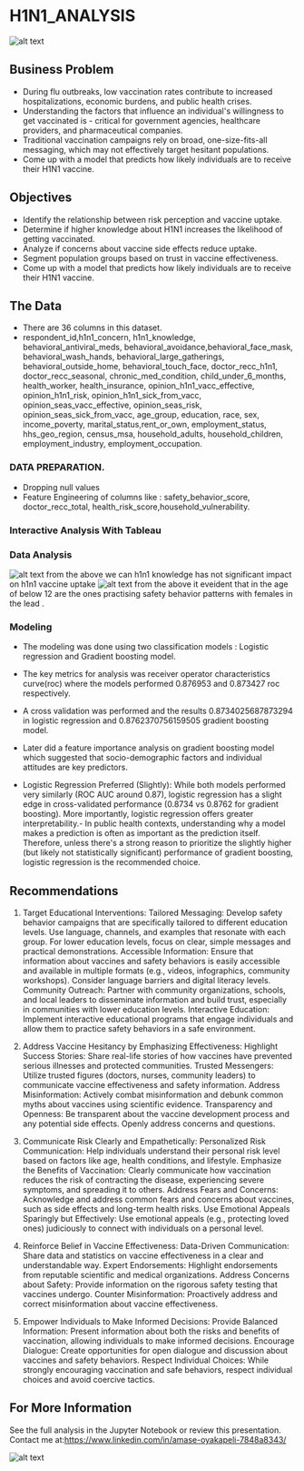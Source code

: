 # H1N1_ANALYSIS
![alt text](<Screenshot 2025-02-23 024006.png>)
## Business Problem
- During flu outbreaks, low vaccination rates contribute to increased hospitalizations, economic burdens, and public health crises. 
- Understanding the factors that influence an individual's willingness to get vaccinated is - critical for government agencies, healthcare providers, and pharmaceutical companies.
- Traditional vaccination campaigns rely on broad, one-size-fits-all messaging, which may not effectively target hesitant populations.
- Come up with a model that predicts how likely individuals are to receive their H1N1 vaccine.

## Objectives
- Identify the relationship between risk perception and vaccine uptake.
- Determine if higher knowledge about H1N1 increases the likelihood of getting vaccinated.
- Analyze if concerns about vaccine side effects reduce uptake.
- Segment population groups based on trust in vaccine effectiveness.
- Come up with a model that predicts how likely individuals are to receive their H1N1 vaccine.
 
## The Data
- There are 36 columns in this dataset.
- respondent_id,h1n1_concern, h1n1_knowledge, behavioral_antiviral_meds, behavioral_avoidance,behavioral_face_mask, behavioral_wash_hands, behavioral_large_gatherings, behavioral_outside_home, behavioral_touch_face, doctor_recc_h1n1, doctor_recc_seasonal, chronic_med_condition, child_under_6_months, health_worker, health_insurance, opinion_h1n1_vacc_effective, opinion_h1n1_risk, opinion_h1n1_sick_from_vacc, opinion_seas_vacc_effective, opinion_seas_risk, opinion_seas_sick_from_vacc, age_group, education, race, sex, income_poverty, marital_status,rent_or_own, employment_status, hhs_geo_region, census_msa, household_adults, household_children, employment_industry, employment_occupation.

### DATA PREPARATION.
- Dropping null values 
- Feature Engineering of columns like : safety_behavior_score, doctor_recc_total, health_risk_score,household_vulnerability.

### Interactive Analysis With Tableau

### Data Analysis
![alt text](<Screenshot 2025-02-23 024843.png>)
from the above we can h1n1 knowledge has not significant impact on h1n1 vaccine uptake
![alt text](<Screenshot 2025-02-23 025043.png>)
from the above it eveident that in the age of below 12 are the ones practising safety behavior patterns with females in the lead .

### Modeling
- The modeling was done using two classification models : Logistic regression and Gradient boosting model.
- The key metrics for analysis was receiver operator characteristics curve(roc) where the models performed 0.876953 and 0.873427 roc respectively.
- A cross validation was performed and the results  0.8734025687873294 in logistic regression and  0.8762370756159505 gradient boosting model.
- Later  did a feature importance analysis on gradient boosting model which suggested that socio-demographic factors and individual attitudes are key predictors.  

- Logistic Regression Preferred (Slightly): While both models performed very similarly (ROC AUC around 0.87), logistic regression has a slight edge in cross-validated performance (0.8734 vs 0.8762 for gradient boosting). More importantly, logistic regression offers greater interpretability.- In public health contexts, understanding why a model makes a prediction is often as important as the prediction itself. Therefore, unless there's a strong reason to prioritize the slightly higher (but likely not statistically significant) performance of gradient boosting, logistic regression is the recommended choice.

## Recommendations
1. Target Educational Interventions:
Tailored Messaging: Develop safety behavior campaigns that are specifically tailored to different education levels. Use language, channels, and examples that resonate with each group. For lower education levels, focus on clear, simple messages and practical demonstrations.
Accessible Information: Ensure that information about vaccines and safety behaviors is easily accessible and available in multiple formats (e.g., videos, infographics, community workshops). Consider language barriers and digital literacy levels.
Community Outreach: Partner with community organizations, schools, and local leaders to disseminate information and build trust, especially in communities with lower education levels.
Interactive Education: Implement interactive educational programs that engage individuals and allow them to practice safety behaviors in a safe environment.

2. Address Vaccine Hesitancy by Emphasizing Effectiveness:
Highlight Success Stories: Share real-life stories of how vaccines have prevented serious illnesses and protected communities.
Trusted Messengers: Utilize trusted figures (doctors, nurses, community leaders) to communicate vaccine effectiveness and safety information.
Address Misinformation: Actively combat misinformation and debunk common myths about vaccines using scientific evidence.
Transparency and Openness: Be transparent about the vaccine development process and any potential side effects. Openly address concerns and questions.

3. Communicate Risk Clearly and Empathetically:
Personalized Risk Communication: Help individuals understand their personal risk level based on factors like age, health conditions, and lifestyle.
Emphasize the Benefits of Vaccination: Clearly communicate how vaccination reduces the risk of contracting the disease, experiencing severe symptoms, and spreading it to others.
Address Fears and Concerns: Acknowledge and address common fears and concerns about vaccines, such as side effects and long-term health risks.
Use Emotional Appeals Sparingly but Effectively: Use emotional appeals (e.g., protecting loved ones) judiciously to connect with individuals on a personal level.

4. Reinforce Belief in Vaccine Effectiveness:
Data-Driven Communication: Share data and statistics on vaccine effectiveness in a clear and understandable way.
Expert Endorsements: Highlight endorsements from reputable scientific and medical organizations.
Address Concerns about Safety: Provide information on the rigorous safety testing that vaccines undergo.
Counter Misinformation: Proactively address and correct misinformation about vaccine effectiveness.

5. Empower Individuals to Make Informed Decisions:
Provide Balanced Information: Present information about both the risks and benefits of vaccination, allowing individuals to make informed decisions.
Encourage Dialogue: Create opportunities for open dialogue and discussion about vaccines and safety behaviors.
Respect Individual Choices: While strongly encouraging vaccination and safe behaviors, respect individual choices and avoid coercive tactics.



## For More Information
See the full analysis in the Jupyter Notebook or review this presentation. Contact me at:https://www.linkedin.com/in/amase-oyakapeli-7848a8343/

![alt text](<Screenshot 2025-02-23 023933.png>)


